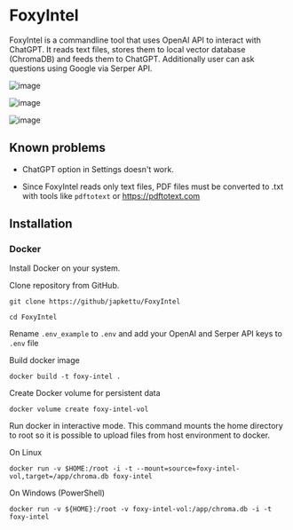 # FoxyIntel

FoxyIntel is a commandline tool that uses OpenAI API to interact with ChatGPT. It reads text files, stores them to local vector database (ChromaDB) and feeds them to ChatGPT. Additionally user can ask questions using Google via Serper API.

![image](https://github.com/japkettu/FoxyIntel/assets/10699748/b7e83f48-3644-44d1-b9c8-cfed4383f96f)

![image](https://github.com/japkettu/FoxyIntel/assets/10699748/95b53945-da78-4a42-a4f9-52ca26620b38)

![image](https://github.com/japkettu/FoxyIntel/assets/10699748/b731b39b-c58b-47a4-b11d-736205b9b668)



## Known problems

- ChatGPT option in Settings doesn't work.

- Since FoxyIntel reads only text files, PDF files must be converted to .txt with tools like `pdftotext` or https://pdftotext.com

## Installation

### Docker

Install Docker on your system. 

Clone repository from GitHub.

`git clone https://github/japkettu/FoxyIntel`

`cd FoxyIntel`

Rename `.env_example` to `.env` and add your OpenAI and Serper API keys to `.env` file

Build docker image

`docker build -t foxy-intel .`

Create Docker volume for persistent data

`docker volume create foxy-intel-vol`


Run docker in interactive mode. This command mounts the home directory to root so it is possible to upload files from host environment to docker.

On Linux

`docker run -v $HOME:/root -i -t --mount=source=foxy-intel-vol,target=/app/chroma.db foxy-intel`

On Windows (PowerShell)

`docker run -v ${HOME}:/root -v foxy-intel-vol:/app/chroma.db -i -t foxy-intel`
